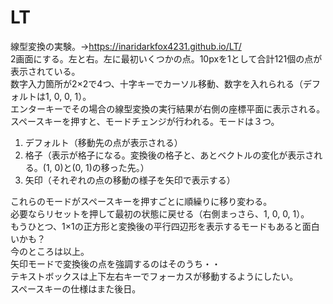 # LT  
線型変換の実験。→https://inaridarkfox4231.github.io/LT/  
2画面にする。左と右。左に最初いくつかの点。10pxを1として合計121個の点が表示されている。  
数字入力箇所が2×2で4つ、十字キーでカーソル移動、数字を入れられる（デフォルトは1, 0, 0, 1）。  
エンターキーでその場合の線型変換の実行結果が右側の座標平面に表示される。  
スペースキーを押すと、モードチェンジが行われる。モードは３つ。  
1. デフォルト（移動先の点が表示される）  
2. 格子（表示が格子になる。変換後の格子と、あとベクトルの変化が表示される。(1, 0)と(0, 1)の移った先。）  
3. 矢印（それぞれの点の移動の様子を矢印で表示する）

これらのモードがスペースキーを押すごとに順繰りに移り変わる。  
必要ならリセットを押して最初の状態に戻せる（右側まっさら、1, 0, 0, 1）。  
もうひとつ、1×1の正方形と変換後の平行四辺形を表示するモードもあると面白いかも？  
今のところは以上。  
矢印モードで変換後の点を強調するのはそのうち・・  
テキストボックスは上下左右キーでフォーカスが移動するようにしたい。  
スペースキーの仕様はまた後日。
